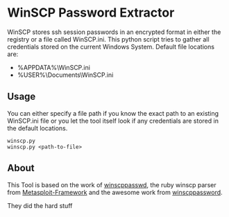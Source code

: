 # WinSCP Password Extractor
WinSCP stores ssh session passwords in an encrypted format in either the registry or a file called WinSCP.ini.
This python script tries to gather all credentials stored on the current Windows System.
Default file locations are:
- %APPDATA%\WinSCP.ini
- %USER%\Documents\WinSCP.ini

## Usage
You can either specify a file path if you know the exact path to an existing WinSCP.ini file or you let the tool itself look if any credentials are stored in the default locations.
```python3
winscp.py
winscp.py <path-to-file>
```

## About
This Tool is based on the work of [winscppasswd](https://github.com/anoopengineer/winscppasswd), the ruby winscp parser from [Metasploit-Framework](https://github.com/rapid7/metasploit-framework) and the awesome work from [winscppassword](https://github.com/dzxs/winscppassword).

They did the hard stuff
